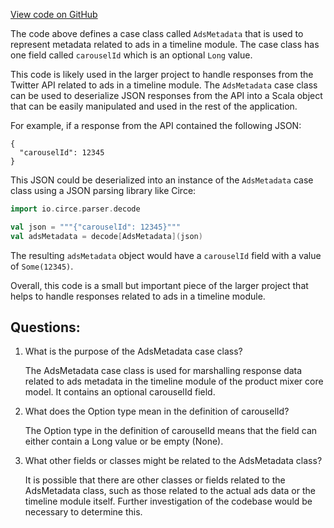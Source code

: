 [View code on GitHub](https://github.com/misbahsy/the-algorithm/product-mixer/core/src/main/scala/com/twitter/product_mixer/core/model/marshalling/response/urt/timeline_module/AdsMetadata.scala)

The code above defines a case class called `AdsMetadata` that is used to represent metadata related to ads in a timeline module. The case class has one field called `carouselId` which is an optional `Long` value. 

This code is likely used in the larger project to handle responses from the Twitter API related to ads in a timeline module. The `AdsMetadata` case class can be used to deserialize JSON responses from the API into a Scala object that can be easily manipulated and used in the rest of the application. 

For example, if a response from the API contained the following JSON:

```
{
  "carouselId": 12345
}
```

This JSON could be deserialized into an instance of the `AdsMetadata` case class using a JSON parsing library like Circe:

```scala
import io.circe.parser.decode

val json = """{"carouselId": 12345}"""
val adsMetadata = decode[AdsMetadata](json)
```

The resulting `adsMetadata` object would have a `carouselId` field with a value of `Some(12345)`. 

Overall, this code is a small but important piece of the larger project that helps to handle responses related to ads in a timeline module.
## Questions: 
 1. What is the purpose of the AdsMetadata case class?
    
    The AdsMetadata case class is used for marshalling response data related to ads metadata in the timeline module of the product mixer core model. It contains an optional carouselId field.

2. What does the Option type mean in the definition of carouselId?
    
    The Option type in the definition of carouselId means that the field can either contain a Long value or be empty (None).

3. What other fields or classes might be related to the AdsMetadata class?
    
    It is possible that there are other classes or fields related to the AdsMetadata class, such as those related to the actual ads data or the timeline module itself. Further investigation of the codebase would be necessary to determine this.